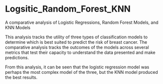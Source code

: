 # Logsitic_Random_Forest_KNN
A comparative analysis of Logistic Regressions, Random Forest Models, and KNN Models

This analysis tracks the utility of three types of classification models to determine which is best suited to predict the risk of breast cancer. The comparative analysis tracks the outcomes of the models across several metrics that test their capacity to understand the data presented and make predictions.

From this analysis, it can be seen that the logistic regression model was perhaps the most complex model of the three, but the KNN model produced the best results.
